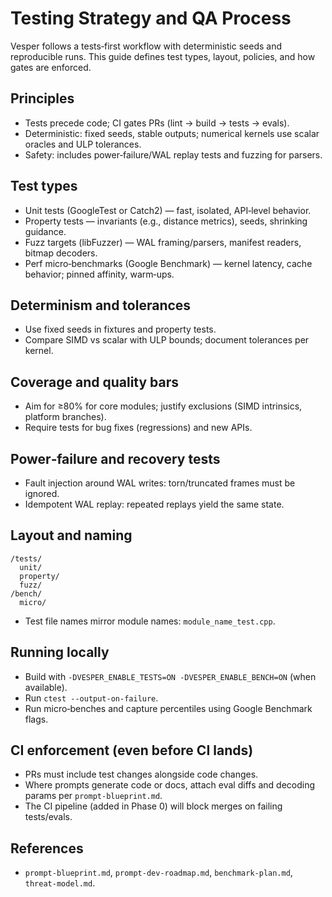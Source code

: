 # Testing Strategy and QA Process

Vesper follows a tests‑first workflow with deterministic seeds and reproducible runs. This guide defines test types, layout, policies, and how gates are enforced.

## Principles
- Tests precede code; CI gates PRs (lint → build → tests → evals).
- Deterministic: fixed seeds, stable outputs; numerical kernels use scalar oracles and ULP tolerances.
- Safety: includes power‑failure/WAL replay tests and fuzzing for parsers.

## Test types
- Unit tests (GoogleTest or Catch2) — fast, isolated, API‑level behavior.
- Property tests — invariants (e.g., distance metrics), seeds, shrinking guidance.
- Fuzz targets (libFuzzer) — WAL framing/parsers, manifest readers, bitmap decoders.
- Perf micro‑benchmarks (Google Benchmark) — kernel latency, cache behavior; pinned affinity, warm‑ups.

## Determinism and tolerances
- Use fixed seeds in fixtures and property tests.
- Compare SIMD vs scalar with ULP bounds; document tolerances per kernel.

## Coverage and quality bars
- Aim for ≥80% for core modules; justify exclusions (SIMD intrinsics, platform branches).
- Require tests for bug fixes (regressions) and new APIs.

## Power‑failure and recovery tests
- Fault injection around WAL writes: torn/truncated frames must be ignored.
- Idempotent WAL replay: repeated replays yield the same state.

## Layout and naming
```
/tests/
  unit/
  property/
  fuzz/
/bench/
  micro/
```
- Test file names mirror module names: `module_name_test.cpp`.

## Running locally
- Build with `-DVESPER_ENABLE_TESTS=ON -DVESPER_ENABLE_BENCH=ON` (when available).
- Run `ctest --output-on-failure`.
- Run micro‑benches and capture percentiles using Google Benchmark flags.

## CI enforcement (even before CI lands)
- PRs must include test changes alongside code changes.
- Where prompts generate code or docs, attach eval diffs and decoding params per `prompt-blueprint.md`.
- The CI pipeline (added in Phase 0) will block merges on failing tests/evals.

## References
- `prompt-blueprint.md`, `prompt-dev-roadmap.md`, `benchmark-plan.md`, `threat-model.md`.

